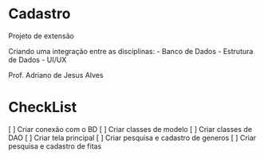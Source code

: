 # Cadastro

Projeto de extensão

Criando uma integração entre as disciplinas:
	- Banco de Dados
	- Estrutura de Dados
	- UI/UX

Prof. Adriano de Jesus Alves

# CheckList
[ ] Criar conexão com o BD
[ ] Criar classes de modelo
[ ] Criar classes de DAO
[ ] Criar tela principal
[ ] Criar pesquisa e cadastro de generos
[ ] Criar pesquisa e cadastro de fitas